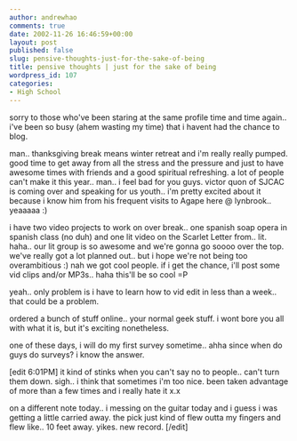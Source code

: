 ```yaml
---
author: andrewhao
comments: true
date: 2002-11-26 16:46:59+00:00
layout: post
published: false
slug: pensive-thoughts-just-for-the-sake-of-being
title: pensive thoughts | just for the sake of being
wordpress_id: 107
categories:
- High School
---
```


sorry to those who've been staring at the same profile time and time again.. i've been so busy (ahem wasting my time) that i havent had the chance to blog.

man.. thanksgiving break means winter retreat and i'm really really pumped. good time to get away from all the stress and the pressure and just to have awesome times with friends and a good spiritual refreshing. a lot of people can't make it this year.. man.. i feel bad for you guys. victor quon of SJCAC is coming over and speaking for us youth.. i'm pretty excited about it because i know him from his frequent visits to Agape here @ lynbrook.. yeaaaaa :)

i have two video projects to work on over break.. one spanish soap opera in spanish class (no duh) and one lit video on the Scarlet Letter from.. lit. haha.. our lit group is so awesome and we're gonna go soooo over the top. we've really got a lot planned out.. but i hope we're not being too overambitious  :)  nah we got cool people. if i get the chance, i'll post some vid clips and/or MP3s.. haha this'll be so cool =P

yeah.. only problem is i have to learn how to vid edit in less than a week.. that could be a problem.

ordered a bunch of stuff online.. your normal geek stuff. i wont bore you all with what it is, but it's exciting nonetheless.

one of these days, i will do my first survey sometime.. ahha since when do guys do surveys? i know the answer.

[edit 6:01PM]
it kind of stinks when you can't say no to people.. can't turn them down. sigh.. i think that sometimes i'm too nice. been taken advantage of more than a few times and i really hate it x.x

on a different note today.. i messing on the guitar today and i guess i was getting a little carried away. the pick just kind of flew outta my fingers and flew like.. 10 feet away. yikes. new record.
[/edit]
